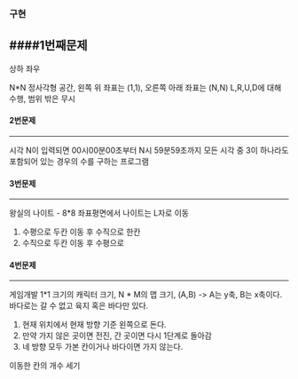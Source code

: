 ### 구현

####1번째문제
---
상하 좌우

N*N 정사각형 공간, 왼쪽 위 좌표는 (1,1), 오른쪽 아래 좌표는 (N,N)
L,R,U,D에 대해 수행, 범위 밖은 무시

#### 2번문제
---
시각
N이 입력되면 00시00분00초부터 N시 59분59초까지 모든 시각 중 3이 하나라도 포함되어 있는 경우의 수를 구하는 프로그램

#### 3번문제
---
왕실의 나이트 - 8*8 좌표평면에서 나이트는 L자로 이동
1. 수평으로 두칸 이동 후 수직으로 한칸
2. 수직으로 두칸 이동 후 수평으로

#### 4번문제
---
게임개발
1*1 크기의 캐릭터 크기, N * M의 맵 크기, (A,B) -> A는 y축, B는 x축이다.
바다로는 갈 수 없고 육지 혹은 바다만 있다.

1. 현재 위치에서 현재 방향 기준 왼쪽으로 돈다.
2. 만약 가지 않은 곳이면 전진, 간 곳이면 다시 1단계로 돌아감
3. 네 방향 모두 가본 칸이거나 바다이면 가지 않는다.

이동한 칸의 개수 세기
